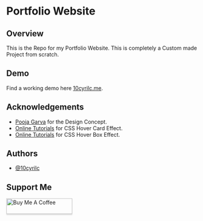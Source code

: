 
# Portfolio Website


## Overview

This is the Repo for my Portfolio Website. This is completely a Custom made Project from scratch.


## Demo

Find a working demo here [10cyrilc.me](https://10cyrilc.me).


## Acknowledgements

 - [Pooja Garva](https://www.youtube.com/watch?v=xidxWceG-wA) for the Design Concept.
 - [Online Tutorials](https://www.youtube.com/watch?v=EZqhWu8GJ6U) for CSS Hover Card Effect.
 - [Online Tutorials](https://www.youtube.com/watch?v=JJkuGvfFKOw) for CSS Hover Box Effect.


## Authors

- [@10cyrilc](https://www.github.com/10cyrilc)


## Support Me

<a href="https://www.buymeacoffee.com/10cyrilc" target="_blank"><img src="https://www.buymeacoffee.com/assets/img/custom_images/orange_img.png" alt="Buy Me A Coffee" style="height: 41px !important;width: 174px !important;box-shadow: 0px 3px 2px 0px rgba(190, 190, 190, 0.5) !important;-webkit-box-shadow: 0px 3px 2px 0px rgba(190, 190, 190, 0.5) !important;" ></a>

